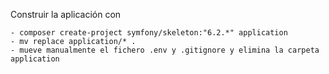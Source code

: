 

Construir la aplicación con 

```
- composer create-project symfony/skeleton:"6.2.*" application
- mv replace application/* .
- mueve manualmente el fichero .env y .gitignore y elimina la carpeta application

```



